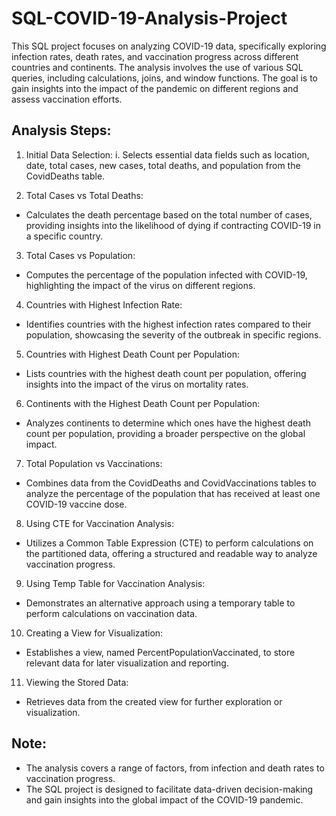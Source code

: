 # SQL-COVID-19-Analysis-Project

This SQL project focuses on analyzing COVID-19 data, specifically exploring infection rates, death rates, and vaccination progress across different countries and continents. The analysis involves the use of various SQL queries, including calculations, joins, and window functions. The goal is to gain insights into the impact of the pandemic on different regions and assess vaccination efforts.

## Analysis Steps:

1. Initial Data Selection:
  i. Selects essential data fields such as location, date, total cases, new cases, total deaths, and population from the CovidDeaths table.

3. Total Cases vs Total Deaths:
  * Calculates the death percentage based on the total number of cases, providing insights into the likelihood of dying if contracting COVID-19 in a specific country.

3. Total Cases vs Population:
  * Computes the percentage of the population infected with COVID-19, highlighting the impact of the virus on different regions.

4. Countries with Highest Infection Rate:
 * Identifies countries with the highest infection rates compared to their population, showcasing the severity of the outbreak in specific regions.

5. Countries with Highest Death Count per Population:
 * Lists countries with the highest death count per population, offering insights into the impact of the virus on mortality rates.

6. Continents with the Highest Death Count per Population:
 * Analyzes continents to determine which ones have the highest death count per population, providing a broader perspective on the global impact.

7. Total Population vs Vaccinations:
 * Combines data from the CovidDeaths and CovidVaccinations tables to analyze the percentage of the population that has received at least one COVID-19 vaccine dose.

8. Using CTE for Vaccination Analysis:
 * Utilizes a Common Table Expression (CTE) to perform calculations on the partitioned data, offering a structured and readable way to analyze vaccination progress.

9. Using Temp Table for Vaccination Analysis:
 * Demonstrates an alternative approach using a temporary table to perform calculations on vaccination data.

10. Creating a View for Visualization:
 * Establishes a view, named PercentPopulationVaccinated, to store relevant data for later visualization and reporting.

11. Viewing the Stored Data:
 * Retrieves data from the created view for further exploration or visualization.

## Note:

  * The analysis covers a range of factors, from infection and death rates to vaccination progress.
  * The SQL project is designed to facilitate data-driven decision-making and gain insights into the global impact of the COVID-19 pandemic.
